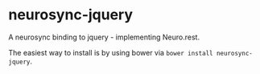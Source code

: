 # neurosync-jquery

A neurosync binding to jquery - implementing Neuro.rest.

The easiest way to install is by using bower via `bower install neurosync-jquery`.
